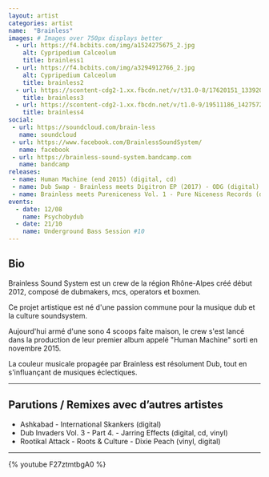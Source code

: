 ```yaml
---
layout: artist
categories: artist
name:  "Brainless"
images: # Images over 750px displays better
  - url: https://f4.bcbits.com/img/a1524275675_2.jpg
    alt: Cypripedium Calceolum
    title: brainless1
  - url: https://f4.bcbits.com/img/a3294912766_2.jpg
    alt: Cypripedium Calceolum
    title: brainless2
  - url: https://scontent-cdg2-1.xx.fbcdn.net/v/t31.0-8/17620151_1339207969505219_5272175736473217271_o.jpg?oh=f70e2ac36f5614fec01982994aecca5d&oe=5A0DC8D5
    title: brainless3
  - url: https://scontent-cdg2-1.xx.fbcdn.net/v/t1.0-9/19511186_1427572017335480_8498521850388758244_n.jpg?oh=b8e805a42b435e77c020f7ced380a0f2&oe=59C4E318
    title: brainless4
social:
 - url: https://soundcloud.com/brain-less
   name: soundcloud
 - url: https://www.facebook.com/BrainlessSoundSystem/
   name: facebook
 - url: https://brainless-sound-system.bandcamp.com
   name: bandcamp
releases:
 - name: Human Machine (end 2015) (digital, cd)
 - name: Dub Swap - Brainless meets Digitron EP (2017) - ODG (digital)
 - name: Brainless meets Pureniceness Vol. 1 - Pure Niceness Records (digital, cd)
events:
  - date: 12/08
    name: Psychobydub
  - date: 21/10
    name: Underground Bass Session #10
---
```


## Bio

Brainless Sound System est un crew de la région Rhône-Alpes créé début 2012, composé de dubmakers, mcs, operators et boxmen. 

Ce projet artistique est né d'une passion commune pour la musique dub et la culture soundsystem. 

Aujourd'hui armé d'une sono 4 scoops faite maison, le crew s'est lancé dans la production de leur premier album appelé "Human Machine" sorti en novembre 2015. 

La couleur musicale propagée par Brainless est résolument Dub, tout en s'influançant de musiques éclectiques.

***

## Parutions / Remixes avec d’autres artistes

 - Ashkabad - International Skankers (digital)
 - Dub Invaders Vol. 3 - Part 4. - Jarring Effects (digital, cd, vinyl)
 - Rootikal Attack - Roots & Culture - Dixie Peach (vinyl, digital)

***

{% youtube F27ztmtbgA0 %}
